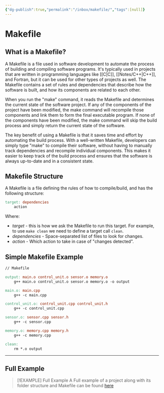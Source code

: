 ```yaml
---
{"dg-publish":true,"permalink":"/inbox/makefile/","tags":[null]}
---
```




# Makefile
## What is a Makefile?
A Makefile is a file used in software development to automate the process of building and compiling software programs. It's typically used in projects that are written in programming languages like [[C\|C]], [[Notes/C++\|C++]], and Fortran, but it can be used for other types of projects as well. The Makefile contains a set of rules and dependencies that describe how the software is built, and how its components are related to each other.

When you run the "make" command, it reads the Makefile and determines the current state of the software project. If any of the components of the project have been modified, the make command will recompile those components and link them to form the final executable program. If none of the components have been modified, the make command will skip the build process and simply return the current state of the software.

The key benefit of using a Makefile is that it saves time and effort by automating the build process. With a well-written Makefile, developers can simply type "make" to compile their software, without having to manually track dependencies and recompile individual components. This makes it easier to keep track of the build process and ensures that the software is always up-to-date and in a consistent state.

## Makefile Structure
A Makefile is a file defining the rules of how to compile/build, and has the following structure:
```makefile
target: dependencies
	action
```
Where:
- *target* - this is how we ask the Makefile to run this target. For example, to use `make clean` we need to define a target call `clean`.
- *dependencies* - Space-separated list of files to look for changes. 
- *action* - Which action to take in case of "changes detected".

## Simple Makefile Example
```makefile
// Makefile

output: main.o control_unit.o sensor.o memory.o
	g++ main.o control_unit.o sensor.o memory.o -o output

main.o: main.cpp
	g++ -c main.cpp

control_unit.o: control_unit.cpp control_unit.h
	g++ -c control_unit.cpp

sensor.o: sensor.cpp sensor.h
	g++ -c sensor.cpp

memory.o: memory.cpp memory.h
	g++ -c memory.cpp

clean:
	rm *.o output
```

---

## Full Example
>[!EXAMPLE] Full Example
>A Full example of a project along with its folder structure and Makefile can be found [here](https://github.com/TheNetAdmin/Makefile-Templates/tree/master/SmallProject)
